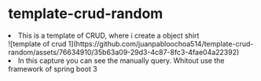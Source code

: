 # template-crud-random
<html>
  <head>
    <li>This is a template of CRUD, where i create a object shirt</li>
  </head>
  <body>
   ![template of crud 1](https://github.com/juanpabloochoa514/template-crud-random/assets/76634910/35b63a09-29d3-4c87-8fc3-4fae04a22392)
    <li>In this capture you can see the manually query. Whitout use the framework of spring boot 3</li>
  </body>
</html>
